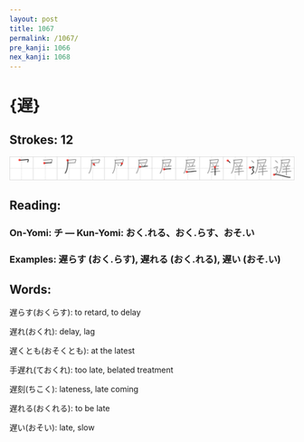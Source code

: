 ```yaml
---
layout: post
title: 1067
permalink: /1067/
pre_kanji: 1066
nex_kanji: 1068
---
```


# {遅}

## Strokes: 12

<div class="stroke"><img src="../images/E98185.png" /></div>

## Reading:

### On-Yomi: チ &mdash; Kun-Yomi: おく.れる、おく.らす、おそ.い

### Examples: 遅らす (おく.らす), 遅れる (おく.れる), 遅い (おそ.い)

## Words:

遅らす(おくらす): to retard, to delay

遅れ(おくれ): delay, lag

遅くとも(おそくとも): at the latest

手遅れ(ておくれ): too late, belated treatment

遅刻(ちこく): lateness, late coming

遅れる(おくれる): to be late

遅い(おそい): late, slow
